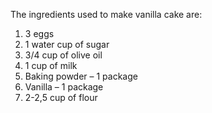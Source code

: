 The ingredients used to make vanilla cake are:

1) 3 eggs
2) 1 water cup of sugar
3) 3/4 cup of olive oil
4) 1 cup of milk
5) Baking powder – 1 package
6) Vanilla – 1 package
7) 2-2,5 cup of flour